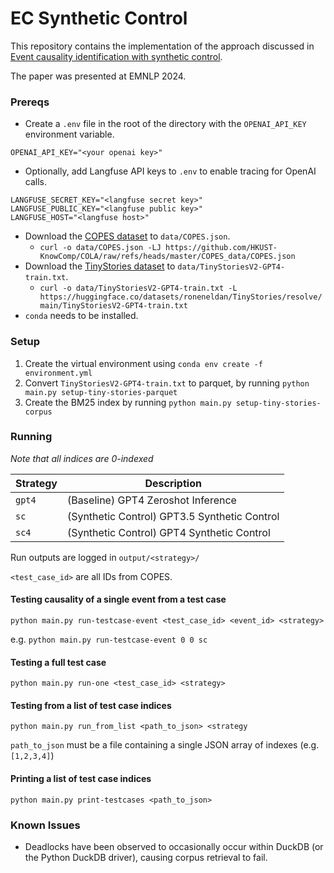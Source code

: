 # EC Synthetic Control

This repository contains the implementation of the approach discussed in [Event causality identification with synthetic control](https://aclanthology.org/2024.emnlp-main.103/).

The paper was presented at EMNLP 2024.

### Prereqs

- Create a `.env` file in the root of the directory with the `OPENAI_API_KEY` environment variable.
```
OPENAI_API_KEY="<your openai key>"
```
- Optionally, add Langfuse API keys to `.env` to enable tracing for OpenAI calls.
```
LANGFUSE_SECRET_KEY="<langfuse secret key>"
LANGFUSE_PUBLIC_KEY="<langfuse public key>"
LANGFUSE_HOST="<langfuse host>"
```
- Download the [COPES dataset](https://github.com/HKUST-KnowComp/COLA/blob/master/COPES_data/COPES.json) to `data/COPES.json`.
    - `curl -o data/COPES.json -LJ https://github.com/HKUST-KnowComp/COLA/raw/refs/heads/master/COPES_data/COPES.json`
- Download the [TinyStories dataset](https://huggingface.co/datasets/roneneldan/TinyStories/blob/main/TinyStoriesV2-GPT4-train.txt) to `data/TinyStoriesV2-GPT4-train.txt`.
    - `curl -o data/TinyStoriesV2-GPT4-train.txt -L https://huggingface.co/datasets/roneneldan/TinyStories/resolve/main/TinyStoriesV2-GPT4-train.txt`
- `conda` needs to be installed.

### Setup
1. Create the virtual environment using `conda env create -f environment.yml`
2. Convert `TinyStoriesV2-GPT4-train.txt` to parquet, by running `python main.py setup-tiny-stories-parquet`
3. Create the BM25 index by running `python main.py setup-tiny-stories-corpus`


### Running

_Note that all indices are 0-indexed_

| Strategy | Description                                  |
|----------|----------------------------------------------|
| `gpt4`   | (Baseline) GPT4 Zeroshot Inference           |
| `sc`     | (Synthetic Control) GPT3.5 Synthetic Control |
| `sc4`    | (Synthetic Control) GPT4 Synthetic Control   |

Run outputs are logged in `output/<strategy>/`

`<test_case_id>` are all IDs from COPES.

#### Testing causality of a single event from a test case
`python main.py run-testcase-event <test_case_id> <event_id> <strategy>`

e.g. `python main.py run-testcase-event 0 0 sc`

#### Testing a full test case
`python main.py run-one <test_case_id> <strategy>`

#### Testing from a list of test case indices
`python main.py run_from_list <path_to_json> <strategy`

`path_to_json` must be a file containing a single JSON array of indexes (e.g. `[1,2,3,4]`)

#### Printing a list of test case indices
`python main.py print-testcases <path_to_json>`

### Known Issues
- Deadlocks have been observed to occasionally occur within DuckDB (or the Python DuckDB driver), causing corpus retrieval to fail.